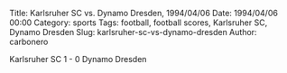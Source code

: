 Title: Karlsruher SC vs. Dynamo Dresden, 1994/04/06
Date: 1994/04/06 00:00
Category: sports
Tags: football, football scores, Karlsruher SC, Dynamo Dresden
Slug: karlsruher-sc-vs-dynamo-dresden
Author: carbonero


Karlsruher SC 1 - 0 Dynamo Dresden
